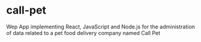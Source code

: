 # call-pet
Wep App implementing React, JavaScript and Node.js for the administration of data related to a pet food delivery company named Call Pet
